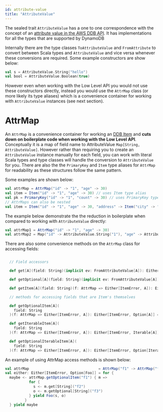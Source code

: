 ```yaml
---
id: attribute-value
title: "AttributeValue"
---
```


The sealed trait `AttributeValue` has a one to one correspondence with the concept of an [attribute value in the AWS DDB API](https://docs.aws.amazon.com/amazondynamodb/latest/APIReference/API_AttributeValue.html). It has implementations for all the types that are supported by DynamoDB

Internally there are the type classes `ToAttributeValue` and `FromAttribute` to convert between Scala types and `AttributeValue` and vice versa
whenever these conversions are required. Some example constructors are show below:

```scala
val s = AttributeValue.String("hello")
val bool = AttributeValue.Boolean(true)
```

However even when working with the Low Level API you would not use these constructors directly, instead you would use the `AttrMap` class (or more likely its type aliases) which is a convenience container for working with `AttributeValue` instances (see next section).

# AttrMap
An `AttrMap` is a convenience container for working an [DDB Item](https://docs.aws.amazon.com/amazondynamodb/latest/developerguide/WorkingWithItems.html) and **cuts down on boilerplate code when working with the Low Level API**. Conceptually it is a map of field name to AttributeValue `Map[String, AttributeValue]`.
However rather than requiring you to create an `AttributeValue` instance manually for each field, you can work with literal Scala types and type classes will handle the conversion to `AttributeValue` for you. There are also the the `PrimaryKey` and `Item` type aliases for `AttrMap` for readability as these structures follow the same pattern.

Some examples are shown below:

```scala
val attrMap = AttrMap("id" -> "1", "age" -> 30) 
val item = Item("id" -> "1", "age" -> 30) // uses Item type alias
val pk = PrimaryKey("id" -> "1", "count" -> 30) // uses PrimaryKey type alias 
// AttrMaps can also be nested 
val item = Item("id" -> "1", "age" -> 30, "address" -> Item("city" -> "London", "postcode" -> "SW1A 1AA")) 
```

The example below demonstrate the the reduction in boilerplate when compared to working with `AttributeValue` directly:

```scala
val attrMap1 = AttrMap("id" -> "1", "age" -> 30) 
val attrMap2 = Map("id" -> AttributeValue.String("1"), "age" -> AttributeValue.Number(30))
```

There are also some convenience methods on the `AttrMap` class for accessing fields:

```scala

  // Field accessors

  def get[A](field: String)(implicit ev: FromAttributeValue[A]): Either[ItemError, A] = ???

  def getOptional[A](field: String)(implicit ev: FromAttributeValue[A]): Either[Nothing, Option[A]] = ???

  def getItem[A](field: String)(f: AttrMap => Either[ItemError, A]): Either[ItemError, A] = ???

  // methods for accessing fields that are Item's themselves

  def getOptionalItem[A](
    field: String
  )(f: AttrMap => Either[ItemError, A]): Either[ItemError, Option[A]] = ???

  def getIterableItem[A](
    field: String
  )(f: AttrMap => Either[ItemError, A]): Either[ItemError, Iterable[A]] = ???

  def getOptionalIterableItem[A](
    field: String
  )(f: AttrMap => Either[ItemError, A]): Either[ItemError, Option[Iterable[A]]] = ???
```

An example of using AttrMap access methods is shown below:

```scala
val attrMap                                = AttrMap("f1" -> AttrMap("f2" -> "a", "f3" -> "b"))
val either: Either[ItemError, Option[Foo]] = for {
  maybe <- attrMap.getOptionalItem("f1") { m =>
           for {
             s <- m.get[String]("f2")
             o <- m.getOptional[String]("f3")
           } yield Foo(s, o)
         }
  } yield maybe
```


